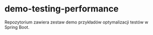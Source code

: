 # demo-testing-performance

Repozytorium zawiera zestaw demo przykładów optymalizacji testów w Spring Boot.
